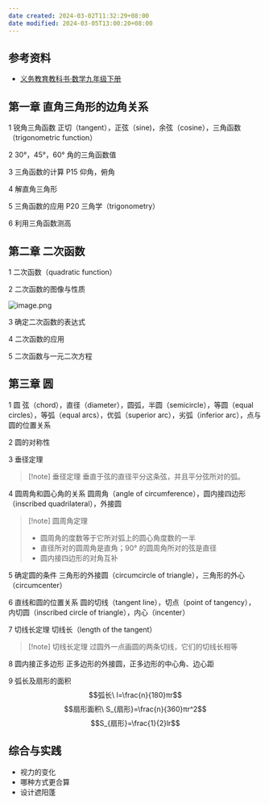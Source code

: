 ```yaml
---
date created: 2024-03-02T11:32:29+08:00
date modified: 2024-03-05T13:00:20+08:00
---
```


## 参考资料

- [义务教育教科书·数学九年级下册](https://basic.smartedu.cn/tchMaterial/detail?contentType=assets_document&contentId=fafe7c85-616a-4932-94d3-d6287b346e6b&catalogType=tchMaterial&subCatalog=tchMaterial)

## 第一章 直角三角形的边角关系

1 锐角三角函数
正切（tangent），正弦（sine)，余弦（cosine），三角函数（trigonometric function）

2 30°，45°，60° 角的三角函数值

3 三角函数的计算
P15 仰角，俯角

4 解直角三角形

5 三角函数的应用
P20 三角学（trigonometry）

6 利用三角函数测高

## 第二章 二次函数

1 二次函数（quadratic function）

2 二次函数的图像与性质

![image.png](https://pictures-1323793543.cos.ap-nanjing.myqcloud.com/pics/20240305112851.png)

3 确定二次函数的表达式

4 二次函数的应用

5 二次函数与一元二次方程

## 第三章 圆

1 圆
弦（chord），直径（diameter），圆弧，半圆（semicircle），等圆（equal circles），等弧（equal arcs），优弧（superior arc），劣弧（inferior arc），点与圆的位置关系

2 圆的对称性

3 垂径定理

> [!note] 垂径定理
> 垂直于弦的直径平分这条弦，并且平分弦所对的弧。

4 圆周角和圆心角的关系
圆周角（angle of circumference），圆内接四边形（inscribed quadrilateral），外接圆

> [!note] 圆周角定理
> - 圆周角的度数等于它所对弧上的圆心角度数的一半
> - 直径所对的圆周角是直角；90° 的圆周角所对的弦是直径
> - 圆内接四边形的对角互补

5 确定圆的条件
三角形的外接圆（circumcircle of triangle），三角形的外心（circumcenter）

6 直线和圆的位置关系
圆的切线（tangent line），切点（point of tangency），内切圆（inscribed circle of triangle），内心（incenter）

7 切线长定理
切线长（length of the tangent）

> [!note] 切线长定理
> 过圆外一点画圆的两条切线，它们的切线长相等

8 圆内接正多边形
正多边形的外接圆，正多边形的中心角、边心距

9 弧长及扇形的面积
$$弧长\ l=\frac{n}{180}πr$$
$$扇形面积\ S_{扇形}=\frac{n}{360}πr^2$$
$$S_{扇形}=\frac{1}{2}lr$$

## 综合与实践

- 视力的变化
- 哪种方式更合算
- 设计遮阳蓬
